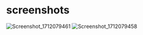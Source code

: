 # screenshots

![Screenshot_1712079461](https://github.com/bekir7/Weather-App2/assets/49992321/79c1708f-86f2-4dd1-b842-9255a9d68bd7)
![Screenshot_1712079458](https://github.com/bekir7/Weather-App2/assets/49992321/91708d9e-1fd3-4053-b69b-9dfbafa4adae)
